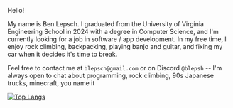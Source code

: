  Hello!

 My name is Ben Lepsch. I graduated from the University of Virginia Engineering School in 2024 with a degree in Computer Science, and I'm currently looking for a job in software / app development. In my free time, I enjoy rock climbing, backpacking, playing banjo and guitar, and fixing my car when it decides it's time to break.
 
 
 Feel free to contact me at `blepsch@gmail.com` or on Discord `@blepsh` -- I'm always open to chat about programming, rock climbing, 90s Japanese trucks, minecraft, you name it 

[![Top Langs](https://github-readme-stats.vercel.app/api/top-langs/?username=benlepsch)](https://github.com/anuraghazra/github-readme-stats)
